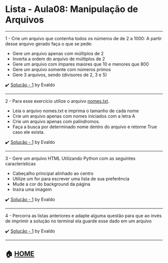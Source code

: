 # Lista - Aula08: Manipulação de Arquivos

---
1 - Crie um arquivo que contenha todos os números de de 2 a 1000: A partir desse arquivo gerado faça o que se pede:

- Gere um arquivo apenas com múltiplos de 2
- Inverta a ordem do arquivo de múltiplos de 2
- Gere um arquivo com ímpares maiores que 10 e menores que 800
- Gere um arquivo somente com números primos 
- Gere 3 arquivos, sendo (divisores de 2, 3 e 5)

 :heavy_check_mark: [Solução - 1](https://github.com/Evaldo-comp/Python-Mombaca/blob/main/Aula08/L8_Q1.py) by Evaldo


---

2 - Para esse exercício utilize o arquivo [nomes.txt](https://github.com/Evaldo-comp/Python-Mombaca/tree/main/Aula08).

- Leia o arquivo nomes.txt  e imprima o tamanho de cada nome
- Crie um arquivo apenas com nomes iniciados com a letra A
- Crie um arquivo apenas com palíndromos.
- Faça a busca por determinado nome dentro do arquivo e retorne True caso ele exista.

 :heavy_check_mark: [Solução - 1](https://github.com/Evaldo-comp/Python-Mombaca/blob/main/Aula08/L8_Q2.py) by Evaldo


---

3 - Gere um arquivo HTML Utilizando Python com as seguintes características

- Cabeçalho principal alinhado ao centro 
- Utilize um for para escrever uma lista de sua preferência
- Mude a cor do background da página 
- Insira uma imagem

 :heavy_check_mark: [Solução - 1](https://github.com/Evaldo-comp/Python-Mombaca/blob/main/Aula08/L8_Q3.py) by Evaldo


---

4 - Percorra as listas anteriores e adapte alguma questão para que ao invés de imprimir a solução no terminal ela guarde esse dado em um arquivo

 :heavy_check_mark: [Solução - 1](https://github.com/Evaldo-comp/Python-Mombaca/blob/main/Aula08/L8_Q4.py) by Evaldo





---
:house: [HOME](https://github.com/Evaldo-comp/Python-Mombaca)
---


